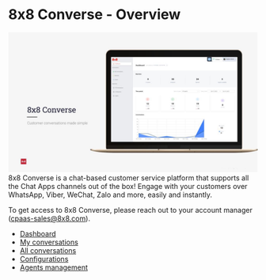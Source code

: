 # 8x8 Converse - Overview

![1280](../images/cf1c623-8x8_Converse.jpg "8x8 Converse.jpg")
8x8 Converse is a chat-based customer service platform that supports all the Chat Apps channels out of the box! Engage with your customers over WhatsApp, Viber, WeChat, Zalo and more, easily and instantly. 

To get access to 8x8 Converse, please reach out to your account manager ([cpaas-sales@8x8.com](mailto:cpaas-sales@8x8.com)). 

* [Dashboard](/connect/docs/dashboard)
* [My conversations](/connect/docs/my-conversations)
* [All conversations](/connect/docs/all-conversations)
* [Configurations](/connect/docs/configuration)
* [Agents management](/connect/docs/agent-management)
